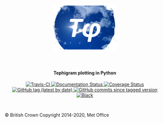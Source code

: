 <h1 align="center">
  <a href="https://tephi.readthedocs.io/en/latest/" style="display: block; margin: 0 auto;">
   <img src="docs/tephi/source/_static/tephi-logo-250-180.png"
        style="max-width: 40%;" alt="Tephi"></a><br>
</h1>

<h4 align="center">
    Tephigram plotting in Python 
</h4>

<p align="center">
<a href="https://travis-ci.org/github/SciTools/tephi/branches">
    <img src="https://travis-ci.org/SciTools/tephi.svg?branch=master"
         alt="Travis-CI" />
</a>
<a href="https://tephi.readthedocs.io/en/latest/?badge=latest">
    <img src="https://readthedocs.org/projects/tephi/badge/?version=latest"
         alt="Documentation Status" />
</a>
<a href="https://coveralls.io/github/SciTools/tephi?branch=master">
    <img src="https://coveralls.io/repos/github/SciTools/tephi/badge.svg?branch=master"
         alt="Coverage Status" />
</a>
<a href="https://github.com/SciTools/tephi/releases">
    <img src="https://img.shields.io/github/v/tag/scitools/tephi?color=orange"
         alt="GitHub tag (latest by date)" />
</a>
<a href="https://github.com/SciTools/tephi/commits/master">
    <img src="https://img.shields.io/github/commits-since/scitools/tephi/latest/master"
         alt="GitHub commits since tagged version" />
</a>
<a href="https://github.com/psf/black">
    <img src="https://img.shields.io/badge/code/style-black-000000.svg"
         alt="Black" />
</a>
</p>

<br>

© British Crown Copyright 2014-2020, Met Office

